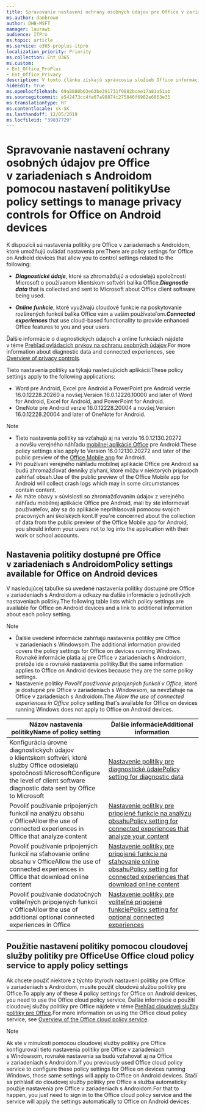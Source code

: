 ```yaml
---
title: Spravovanie nastavení ochrany osobných údajov pre Office v zariadeniach s Androidom pomocou nastavení politiky
ms.author: danbrown
author: DHB-MSFT
manager: laurawi
audience: ITPro
ms.topic: article
ms.service: o365-proplus-itpro
localization_priority: Priority
ms.collection: Ent_O365
ms.custom:
- Ent_Office_ProPlus
- Ent_Office_Privacy
description: V tomto článku získajú správcovia služieb Office informácie o postupoch spravovania nastavení ochrany osobných údajov pre Office v zariadeniach s Androidom.
hideEdit: true
ms.openlocfilehash: 69a8880b03e63be391731f9882bcee17a81a51ab
ms.sourcegitcommit: e542473cc4fe07a98874c275846f6982a6863e35
ms.translationtype: HT
ms.contentlocale: sk-SK
ms.lasthandoff: 12/05/2019
ms.locfileid: "39837729"
---
```

# <a name="use-policy-settings-to-manage-privacy-controls-for-office-on-android-devices"></a><span data-ttu-id="a1949-103">Spravovanie nastavení ochrany osobných údajov pre Office v zariadeniach s Androidom pomocou nastavení politiky</span><span class="sxs-lookup"><span data-stu-id="a1949-103">Use policy settings to manage privacy controls for Office on Android devices</span></span>

<span data-ttu-id="a1949-104">K dispozícii sú nastavenia politiky pre Office v zariadeniach s Androidom, ktoré umožňujú ovládať nastavenia pre:</span><span class="sxs-lookup"><span data-stu-id="a1949-104">There are policy settings for Office on Android devices that allow you to control settings related to the following:</span></span>

- <span data-ttu-id="a1949-105">***Diagnostické údaje***, ktoré sa zhromažďujú a odosielajú spoločnosti Microsoft o používanom klientskom softvéri balíka Office.</span><span class="sxs-lookup"><span data-stu-id="a1949-105">***Diagnostic data*** that is collected and sent to Microsoft about Office client software being used.</span></span>

- <span data-ttu-id="a1949-106">***Online funkcie***, ktoré využívajú cloudové funkcie na poskytovanie rozšírených funkcií balíka Office vám a vašim používateľom.</span><span class="sxs-lookup"><span data-stu-id="a1949-106">***Connected experiences*** that use cloud-based functionality to provide enhanced Office features to you and your users.</span></span>

<span data-ttu-id="a1949-107">Ďalšie informácie o diagnostických údajoch a online funkciách nájdete v téme [Prehľad ovládacích prvkov na ochranu osobných údajov](overview-privacy-controls.md).</span><span class="sxs-lookup"><span data-stu-id="a1949-107">For more information about diagnostic data and connected experiences, see [Overview of privacy controls](overview-privacy-controls.md).</span></span>

<span data-ttu-id="a1949-108">Tieto nastavenia politiky sa týkajú nasledujúcich aplikácií:</span><span class="sxs-lookup"><span data-stu-id="a1949-108">These policy settings apply to the following applications:</span></span>
- <span data-ttu-id="a1949-109">Word pre Android, Excel pre Android a PowerPoint pre Android verzie 16.0.12228.20260 a novšej.</span><span class="sxs-lookup"><span data-stu-id="a1949-109">Version 16.0.12226.10000 and later of Word for Android, Excel for Android, and PowerPoint for Android.</span></span>
- <span data-ttu-id="a1949-110">OneNote pre Android verzie 16.0.12228.20004 a novšej.</span><span class="sxs-lookup"><span data-stu-id="a1949-110">Version 16.0.12228.20004 and later of OneNote for Android.</span></span>

> [!NOTE]
>- <span data-ttu-id="a1949-111">Tieto nastavenia politiky sa vzťahujú aj na verziu 16.0.12130.20272 a novšiu verejného náhľadu [mobilnej aplikácie Office](https://techcommunity.microsoft.com/t5/Office-Apps-Blog/Introducing-Office-Your-new-go-to-mobile-app-for-getting-work/ba-p/977172) pre Android.</span><span class="sxs-lookup"><span data-stu-id="a1949-111">These policy settings also apply to Version 16.0.12130.20272 and later of the public preview of the [Office Mobile app](https://techcommunity.microsoft.com/t5/Office-Apps-Blog/Introducing-Office-Your-new-go-to-mobile-app-for-getting-work/ba-p/977172) for Android.</span></span>
>- <span data-ttu-id="a1949-112">Pri používaní verejného náhľadu mobilnej aplikácie Office pre Android sa budú zhromažďovať denníky zlyhaní, ktoré môžu v niektorých prípadoch zahŕňať obsah.</span><span class="sxs-lookup"><span data-stu-id="a1949-112">Use of the public preview of the Office Mobile app for Android will collect crash logs which may in some circumstances contain content.</span></span>
>- <span data-ttu-id="a1949-113">Ak máte obavy v súvislosti so zhromažďovaním údajov z verejného náhľadu mobilnej aplikácie Office pre Android, mali by ste informovať používateľov, aby sa do aplikácie neprihlasovali pomocou svojich pracovných ani školských kont.</span><span class="sxs-lookup"><span data-stu-id="a1949-113">If you're concerned about the collection of data from the public preview of the Office Mobile app for Android, you should inform your users not to log into the application with their work or school accounts.</span></span>

## <a name="policy-settings-available-for-office-on-android-devices"></a><span data-ttu-id="a1949-114">Nastavenia politiky dostupné pre Office v zariadeniach s Androidom</span><span class="sxs-lookup"><span data-stu-id="a1949-114">Policy settings available for Office on Android devices</span></span>

<span data-ttu-id="a1949-115">V nasledujúcej tabuľke sú uvedené nastavenia politiky dostupné pre Office v zariadeniach s Androidom a odkazy na ďalšie informácie o jednotlivých nastaveniach politiky.</span><span class="sxs-lookup"><span data-stu-id="a1949-115">The following table lists which policy settings are available for Office on Android devices and a link to additional information about each policy setting.</span></span>

> [!NOTE]
>- <span data-ttu-id="a1949-116">Ďalšie uvedené informácie zahŕňajú nastavenia politiky pre Office v zariadeniach s Windowsom.</span><span class="sxs-lookup"><span data-stu-id="a1949-116">The additional information provided covers the policy settings for Office on devices running Windows.</span></span> <span data-ttu-id="a1949-117">Rovnaké informácie platia aj pre Office v zariadeniach s Androidom, pretože ide o rovnaké nastavenia politiky.</span><span class="sxs-lookup"><span data-stu-id="a1949-117">But the same information applies to Office on Android devices because they are the same policy settings.</span></span>
>- <span data-ttu-id="a1949-118">Nastavenie politiky *Povoliť používanie pripojených funkcií v Office*, ktoré je dostupné pre Office v zariadeniach s Windowsom, sa nevzťahuje na Office v zariadeniach s Androidom.</span><span class="sxs-lookup"><span data-stu-id="a1949-118">The *Allow the use of connected experiences in Office* policy setting that's available for Office on devices running Windows does not apply to Office on Android devices.</span></span> 


|<span data-ttu-id="a1949-119">Názov nastavenia politiky</span><span class="sxs-lookup"><span data-stu-id="a1949-119">Name of policy setting</span></span>  |<span data-ttu-id="a1949-120">Ďalšie informácie</span><span class="sxs-lookup"><span data-stu-id="a1949-120">Additional information</span></span> |
|---------|---------|
|<span data-ttu-id="a1949-121">Konfigurácia úrovne diagnostických údajov o klientskom softvéri, ktoré služby Office odosielajú spoločnosti Microsoft</span><span class="sxs-lookup"><span data-stu-id="a1949-121">Configure the level of client software diagnostic data sent by Office to Microsoft</span></span>|[<span data-ttu-id="a1949-122">Nastavenie politiky pre diagnostické údaje</span><span class="sxs-lookup"><span data-stu-id="a1949-122">Policy setting for diagnostic data</span></span>](manage-privacy-controls.md#policy-setting-for-diagnostic-data)         |
|<span data-ttu-id="a1949-123">Povoliť používanie pripojených funkcií na analýzu obsahu v Office</span><span class="sxs-lookup"><span data-stu-id="a1949-123">Allow the use of connected experiences in Office that analyze content</span></span>| [<span data-ttu-id="a1949-124">Nastavenie politiky pre pripojené funkcie na analýzu obsahu</span><span class="sxs-lookup"><span data-stu-id="a1949-124">Policy setting for connected experiences that analyze your content</span></span>](manage-privacy-controls.md#policy-setting-for-connected-experiences-that-analyze-your-content)        |
|<span data-ttu-id="a1949-125">Povoliť používanie pripojených funkcií na sťahovanie online obsahu v Office</span><span class="sxs-lookup"><span data-stu-id="a1949-125">Allow the use of connected experiences in Office that download online content</span></span> |[<span data-ttu-id="a1949-126">Nastavenie politiky pre pripojené funkcie na sťahovanie online obsahu</span><span class="sxs-lookup"><span data-stu-id="a1949-126">Policy setting for connected experiences that download online content</span></span>](manage-privacy-controls.md#policy-setting-for-connected-experiences-that-download-online-content)         |
|<span data-ttu-id="a1949-127">Povoliť používanie dodatočných voliteľných pripojených funkcií v Office</span><span class="sxs-lookup"><span data-stu-id="a1949-127">Allow the use of additional optional connected experiences in Office</span></span> |[<span data-ttu-id="a1949-128">Nastavenie politiky pre voliteľné pripojené funkcie</span><span class="sxs-lookup"><span data-stu-id="a1949-128">Policy setting for optional connected experiences</span></span>](manage-privacy-controls.md#policy-setting-for-optional-connected-experiences)|



## <a name="use-office-cloud-policy-service-to-apply-policy-settings"></a><span data-ttu-id="a1949-129">Použitie nastavení politiky pomocou cloudovej služby politiky pre Office</span><span class="sxs-lookup"><span data-stu-id="a1949-129">Use Office cloud policy service to apply policy settings</span></span>

<span data-ttu-id="a1949-130">Ak chcete použiť niektoré z týchto štyroch nastavení politiky pre Office v zariadeniach s Androidom, musíte použiť cloudovú službu politiky pre Office.</span><span class="sxs-lookup"><span data-stu-id="a1949-130">To apply any of these 4 policy settings for Office on Android devices, you need to use the Office cloud policy service.</span></span> <span data-ttu-id="a1949-131">Ďalšie informácie o použití cloudovej služby politiky pre Office nájdete v téme [Prehľad cloudovej služby politiky pre Office](../overview-office-cloud-policy-service.md).</span><span class="sxs-lookup"><span data-stu-id="a1949-131">For more information on using the Office cloud policy service, see [Overview of the Office cloud policy service](../overview-office-cloud-policy-service.md).</span></span>

> [!NOTE]
> <span data-ttu-id="a1949-132">Ak ste v minulosti pomocou cloudovej služby politiky pre Office konfigurovali tieto nastavenia politiky pre Office v zariadeniach s Windowsom, rovnaké nastavenia sa budú vzťahovať aj na Office v zariadeniach s Androidom.</span><span class="sxs-lookup"><span data-stu-id="a1949-132">If you previously used Office cloud policy service to configure these policy settings for Office on devices running Windows, those same settings will apply to Office on Android devices.</span></span> <span data-ttu-id="a1949-133">Stačí sa prihlásiť do cloudovej služby politiky pre Office a služba automaticky použije nastavenia pre Office v zariadeniach s Androidom.</span><span class="sxs-lookup"><span data-stu-id="a1949-133">For that to happen, you just need to sign in to the Office cloud policy service and the service will apply the settings automatically to Office on Android devices.</span></span>
